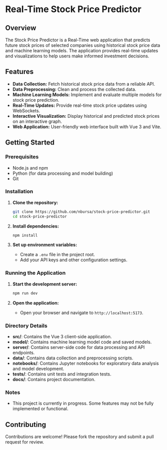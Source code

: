 # Real-Time Stock Price Predictor

## Overview

The Stock Price Predictor is a Real-Time web application that predicts future stock prices of selected companies using historical stock price data and machine learning models. The application provides real-time updates and visualizations to help users make informed investment decisions.

## Features

- **Data Collection:** Fetch historical stock price data from a reliable API.
- **Data Preprocessing:** Clean and process the collected data.
- **Machine Learning Models:** Implement and evaluate multiple models for stock price prediction.
- **Real-Time Updates:** Provide real-time stock price updates using WebSockets.
- **Interactive Visualization:** Display historical and predicted stock prices on an interactive graph.
- **Web Application:** User-friendly web interface built with Vue 3 and Vite.

## Getting Started

### Prerequisites

- Node.js and npm
- Python (for data processing and model building)
- Git

### Installation

1. **Clone the repository:**
   ```sh
   git clone https://github.com/nbursa/stock-price-predictor.git
   cd stock-price-predictor
   ```

2. **Install dependencies:**
   ```sh
   npm install
   ```

3. **Set up environment variables:**
   - Create a `.env` file in the project root.
   - Add your API keys and other configuration settings.

### Running the Application

1. **Start the development server:**
   ```sh
   npm run dev
   ```

2. **Open the application:**
   - Open your browser and navigate to `http://localhost:5173`.

### Directory Details

- **src/**: Contains the Vue 3 client-side application.
- **model/**: Contains machine learning model code and saved models.
- **server/**: Contains server-side code for data processing and API endpoints.
- **data/**: Contains data collection and preprocessing scripts.
- **notebooks/**: Contains Jupyter notebooks for exploratory data analysis and model development.
- **tests/**: Contains unit tests and integration tests.
- **docs/**: Contains project documentation.

### Notes

- This project is currently in progress. Some features may not be fully implemented or functional.

## Contributing

Contributions are welcome! Please fork the repository and submit a pull request for review.
